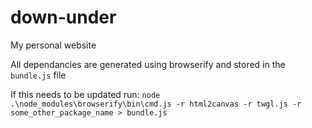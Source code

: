 # down-under
My personal website

All dependancies are generated using browserify and stored in the `bundle.js` file

If this needs to be updated run:
`node .\node_modules\browserify\bin\cmd.js -r html2canvas -r twgl.js -r some_other_package_name > bundle.js`
